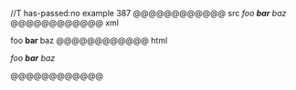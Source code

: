 //T has-passed:no
example 387
@@@@@@@@@@@@ src
*foo **bar** baz*
@@@@@@@@@@@@ xml
<?xml version="1.0" encoding="UTF-8"?>
<!DOCTYPE document SYSTEM "CommonMark.dtd">
<document xmlns="http://commonmark.org/xml/1.0">
  <paragraph>
    <emph>
      <text>foo </text>
      <strong>
        <text>bar</text>
      </strong>
      <text> baz</text>
    </emph>
  </paragraph>
</document>
@@@@@@@@@@@@ html
<p><em>foo <strong>bar</strong> baz</em></p>
@@@@@@@@@@@@
